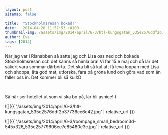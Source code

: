 ```yaml
---
layout: post
sitemap: false

title:  "Stockholmsresan bokad!"
date:   2014-04-28 11:57:53 +0100
thumbnail-img: /assets/img/2014/april/6-3/htl-kungsgatan_535e2576ddf2b37736ce6c42.jpg
author: Eva
tags: [2014]
---
```


När jag var i Risnabben så satte jag och Lisa oss ned och bokade Stockholmsresan och det känns så himla bra! Vi far 15:e maj och då lär det säkert vara sommar därborta. Det ska bli så kul att få leva loppan med Lisa och shoppa, äta god mat, utforska, fara på gröna lund och göra vad som än faller oss in. Det kommer bli så kul!:D




 




Så här ser hotellet ut som vi ska bo på, lär bli asnice!:)

![]({{ '/assets/img/2014/april/6-3/htl-kungsgatan_535e2576ddf2b37736ce6c42.jpg'  | relative_url }})

![]({{ '/assets/img/2014/april/6-3/roompage_small_bedroom3d-545x326_535e25779606ee7e85480e3c.jpg'  | relative_url }})

